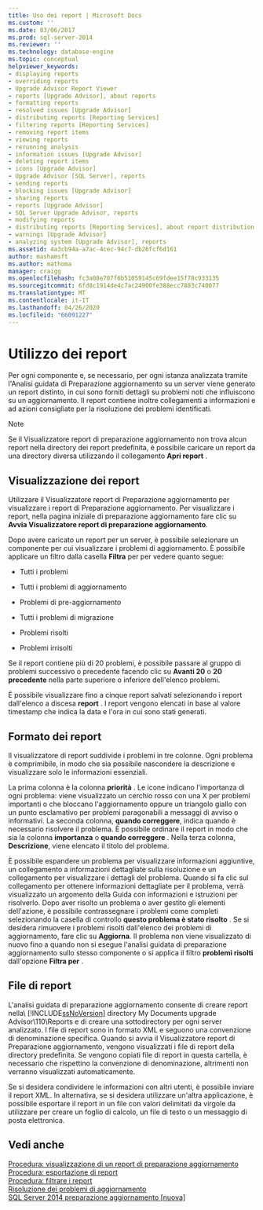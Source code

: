 ```yaml
---
title: Uso dei report | Microsoft Docs
ms.custom: ''
ms.date: 03/06/2017
ms.prod: sql-server-2014
ms.reviewer: ''
ms.technology: database-engine
ms.topic: conceptual
helpviewer_keywords:
- displaying reports
- overriding reports
- Upgrade Advisor Report Viewer
- reports [Upgrade Advisor], about reports
- formatting reports
- resolved issues [Upgrade Advisor]
- distributing reports [Reporting Services]
- filtering reports [Reporting Services]
- removing report items
- viewing reports
- rerunning analysis
- information issues [Upgrade Advisor]
- deleting report items
- icons [Upgrade Advisor]
- Upgrade Advisor [SQL Server], reports
- sending reports
- blocking issues [Upgrade Advisor]
- sharing reports
- reports [Upgrade Advisor]
- SQL Server Upgrade Advisor, reports
- modifying reports
- distributing reports [Reporting Services], about report distribution
- warnings [Upgrade Advisor]
- analyzing system [Upgrade Advisor], reports
ms.assetid: 4a3cb94a-a7ac-4cec-94c7-db26fcf6d161
author: mashamsft
ms.author: mathoma
manager: craigg
ms.openlocfilehash: fc3a08e707f6b51059145c69fdee15f78c933135
ms.sourcegitcommit: 6fd8c1914de4c7ac24900fe388ecc7883c740077
ms.translationtype: MT
ms.contentlocale: it-IT
ms.lasthandoff: 04/26/2020
ms.locfileid: "66091227"
---
```

# <a name="using-reports"></a>Utilizzo dei report
  Per ogni componente e, se necessario, per ogni istanza analizzata tramite l'Analisi guidata di Preparazione aggiornamento su un server viene generato un report distinto, in cui sono forniti dettagli su problemi noti che influiscono su un aggiornamento. Il report contiene inoltre collegamenti a informazioni e ad azioni consigliate per la risoluzione dei problemi identificati.  
  
> [!NOTE]  
>  Se il Visualizzatore report di preparazione aggiornamento non trova alcun report nella directory dei report predefinita, è possibile caricare un report da una directory diversa utilizzando il collegamento **Apri report** .  
  
## <a name="viewing-reports"></a>Visualizzazione dei report  
 Utilizzare il Visualizzatore report di Preparazione aggiornamento per visualizzare i report di Preparazione aggiornamento. Per visualizzare i report, nella pagina iniziale di preparazione aggiornamento fare clic su **Avvia Visualizzatore report di preparazione aggiornamento**.  
  
 Dopo avere caricato un report per un server, è possibile selezionare un componente per cui visualizzare i problemi di aggiornamento. È possibile applicare un filtro dalla casella **Filtra** per per vedere quanto segue:  
  
-   Tutti i problemi  
  
-   Tutti i problemi di aggiornamento  
  
-   Problemi di pre-aggiornamento  
  
-   Tutti i problemi di migrazione  
  
-   Problemi risolti  
  
-   Problemi irrisolti  
  
 Se il report contiene più di 20 problemi, è possibile passare al gruppo di problemi successivo o precedente facendo clic su **Avanti 20** o **20 precedente** nella parte superiore o inferiore dell'elenco problemi.  
  
 È possibile visualizzare fino a cinque report salvati selezionando i report dall'elenco a discesa **report** . I report vengono elencati in base al valore timestamp che indica la data e l'ora in cui sono stati generati.  
  
## <a name="report-format"></a>Formato dei report  
 Il visualizzatore di report suddivide i problemi in tre colonne. Ogni problema è comprimibile, in modo che sia possibile nascondere la descrizione e visualizzare solo le informazioni essenziali.  
  
 La prima colonna è la colonna **priorità** . Le icone indicano l'importanza di ogni problema: viene visualizzato un cerchio rosso con una X per problemi importanti o che bloccano l'aggiornamento oppure un triangolo giallo con un punto esclamativo per problemi paragonabili a messaggi di avviso o informativi. La seconda colonna, **quando correggere**, indica quando è necessario risolvere il problema. È possibile ordinare il report in modo che sia la colonna **importanza** o **quando correggere** . Nella terza colonna, **Descrizione**, viene elencato il titolo del problema.  
  
 È possibile espandere un problema per visualizzare informazioni aggiuntive, un collegamento a informazioni dettagliate sulla risoluzione e un collegamento per visualizzare i dettagli del problema. Quando si fa clic sul collegamento per ottenere informazioni dettagliate per il problema, verrà visualizzato un argomento della Guida con informazioni e istruzioni per risolverlo. Dopo aver risolto un problema o aver gestito gli elementi dell'azione, è possibile contrassegnare i problemi come completi selezionando la casella di controllo **questo problema è stato risolto** . Se si desidera rimuovere i problemi risolti dall'elenco dei problemi di aggiornamento, fare clic su **Aggiorna**. Il problema non viene visualizzato di nuovo fino a quando non si esegue l'analisi guidata di preparazione aggiornamento sullo stesso componente o si applica il filtro **problemi risolti** dall'opzione **Filtra per** .  
  
## <a name="report-files"></a>File di report  
 L'analisi guidata di preparazione aggiornamento consente di creare report nella\\ [!INCLUDE[ssNoVersion](../../includes/ssnoversion-md.md)] directory My Documents upgrade Advisor\110\Reports e di creare una sottodirectory per ogni server analizzato. I file di report sono in formato XML e seguono una convenzione di denominazione specifica. Quando si avvia il Visualizzatore report di Preparazione aggiornamento, vengono visualizzati i file di report della directory predefinita. Se vengono copiati file di report in questa cartella, è necessario che rispettino la convenzione di denominazione, altrimenti non verranno visualizzati automaticamente.  
  
 Se si desidera condividere le informazioni con altri utenti, è possibile inviare il report XML. In alternativa, se si desidera utilizzare un'altra applicazione, è possibile esportare il report in un file con valori delimitati da virgole da utilizzare per creare un foglio di calcolo, un file di testo o un messaggio di posta elettronica.  
  
## <a name="see-also"></a>Vedi anche  
 [Procedura: visualizzazione di un report di preparazione aggiornamento](../../../2014/sql-server/install/how-to-view-an-upgrade-advisor-report.md)   
 [Procedura: esportazione di report](../../../2014/sql-server/install/how-to-export-reports.md)   
 [Procedura: filtrare i report](../../../2014/sql-server/install/how-to-filter-reports.md)   
 [Risoluzione dei problemi di aggiornamento](../../../2014/sql-server/install/resolving-upgrade-issues.md)   
 [SQL Server 2014 preparazione aggiornamento &#91;nuova&#93;](sql-server-2014-upgrade-advisor.md)  
  
  
